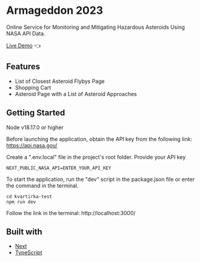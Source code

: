 # Armageddon 2023

Online Service for Monitoring and Mitigating Hazardous Asteroids Using NASA API Data.

[Live Demo](https://kvartirka-test-v3.vercel.app/) :point_left:

## Features

-   List of Closest Asteroid Flybys Page
-   Shopping Cart
-   Asteroid Page with a List of Asteroid Approaches

## Getting Started

Node v18.17.0 or higher

Before launching the application, obtain the API key from the following link: https://api.nasa.gov/

Create a ".env.local" file in the project's root folder. Provide your API key

```
NEXT_PUBLIC_NASA_API=ENTER_YOUR_API_KEY
```

To start the application, run the "dev" script in the package.json file or enter the command in the terminal.

```
cd kvartirka-test
npm run dev
```

Follow the link in the terminal: http://localhost:3000/

## Built with

-   [Next](https://nextjs.org/)
-   [TypeScript](https://www.typescriptlang.org/)
